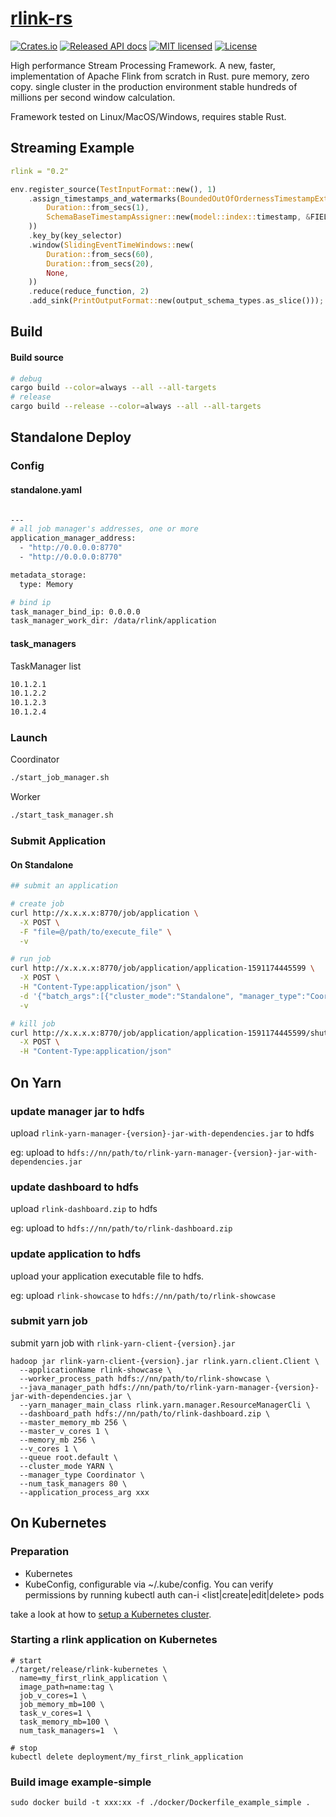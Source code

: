 # [rlink-rs](https://rlink.rs)

[![Crates.io](https://img.shields.io/crates/v/rlink?color=blue)](https://crates.io/crates/rlink)
[![Released API docs](https://docs.rs/rlink/badge.svg)](https://docs.rs/rlink-core)
[![MIT licensed](https://img.shields.io/badge/license-MIT-blue.svg)](./LICENSE-MIT)
[![License](https://img.shields.io/badge/License-Apache%202.0-blue.svg)](./LICENSE-APACHE)

High performance Stream Processing Framework. A new, faster, implementation of Apache Flink from scratch in Rust. 
pure memory, zero copy. single cluster in the production environment stable hundreds of millions per second window calculation.

Framework tested on Linux/MacOS/Windows, requires stable Rust.

## Streaming Example

```yaml
rlink = "0.2"
```

```rust
env.register_source(TestInputFormat::new(), 1)
    .assign_timestamps_and_watermarks(BoundedOutOfOrdernessTimestampExtractor::new(
        Duration::from_secs(1),
        SchemaBaseTimestampAssigner::new(model::index::timestamp, &FIELD_TYPE),
    ))
    .key_by(key_selector)
    .window(SlidingEventTimeWindows::new(
        Duration::from_secs(60),
        Duration::from_secs(20),
        None,
    ))
    .reduce(reduce_function, 2)
    .add_sink(PrintOutputFormat::new(output_schema_types.as_slice()));
```

## Build
#### Build source
```bash
# debug
cargo build --color=always --all --all-targets
# release
cargo build --release --color=always --all --all-targets
```

## Standalone Deploy
### Config
#### standalone.yaml
```bash

---
# all job manager's addresses, one or more
application_manager_address:
  - "http://0.0.0.0:8770"
  - "http://0.0.0.0:8770"

metadata_storage:
  type: Memory

# bind ip
task_manager_bind_ip: 0.0.0.0
task_manager_work_dir: /data/rlink/application

```
#### task_managers
TaskManager list
```bash
10.1.2.1
10.1.2.2
10.1.2.3
10.1.2.4
```

### Launch
Coordinator
```bash
./start_job_manager.sh
```

Worker
```bash
./start_task_manager.sh
```

### Submit Application 

#### On Standalone
```bash
## submit an application

# create job
curl http://x.x.x.x:8770/job/application \
  -X POST \
  -F "file=@/path/to/execute_file" \
  -v

# run job
curl http://x.x.x.x:8770/job/application/application-1591174445599 \
  -X POST \
  -H "Content-Type:application/json" \
  -d '{"batch_args":[{"cluster_mode":"Standalone", "manager_type":"Coordinator","num_task_managers":"15"}]}' \
  -v

# kill job
curl http://x.x.x.x:8770/job/application/application-1591174445599/shutdown \
  -X POST \
  -H "Content-Type:application/json"
```

## On Yarn

### update manager jar to hdfs
upload `rlink-yarn-manager-{version}-jar-with-dependencies.jar` to hdfs

eg: upload to `hdfs://nn/path/to/rlink-yarn-manager-{version}-jar-with-dependencies.jar`

### update dashboard to hdfs
upload `rlink-dashboard.zip` to hdfs

eg: upload to `hdfs://nn/path/to/rlink-dashboard.zip`


### update application to hdfs
upload your application executable file to hdfs.

eg: upload `rlink-showcase` to `hdfs://nn/path/to/rlink-showcase`

### submit yarn job
submit yarn job with `rlink-yarn-client-{version}.jar`
```shell
hadoop jar rlink-yarn-client-{version}.jar rlink.yarn.client.Client \
  --applicationName rlink-showcase \
  --worker_process_path hdfs://nn/path/to/rlink-showcase \
  --java_manager_path hdfs://nn/path/to/rlink-yarn-manager-{version}-jar-with-dependencies.jar \
  --yarn_manager_main_class rlink.yarn.manager.ResourceManagerCli \
  --dashboard_path hdfs://nn/path/to/rlink-dashboard.zip \
  --master_memory_mb 256 \
  --master_v_cores 1 \
  --memory_mb 256 \
  --v_cores 1 \
  --queue root.default \
  --cluster_mode YARN \
  --manager_type Coordinator \
  --num_task_managers 80 \
  --application_process_arg xxx
```

## On Kubernetes

### Preparation

- Kubernetes
- KubeConfig, configurable via ~/.kube/config. You can verify permissions by running kubectl auth can-i <list|create|edit|delete> pods

take a look at how to [setup a Kubernetes cluster](https://kubernetes.io/docs/setup/).

### Starting a rlink application on Kubernetes

```shell
# start 
./target/release/rlink-kubernetes \
  name=my_first_rlink_application \
  image_path=name:tag \
  job_v_cores=1 \
  job_memory_mb=100 \
  task_v_cores=1 \
  task_memory_mb=100 \
  num_task_managers=1  \

# stop
kubectl delete deployment/my_first_rlink_application
```

### Build image example-simple

```shell
sudo docker build -t xxx:xx -f ./docker/Dockerfile_example_simple .
```
